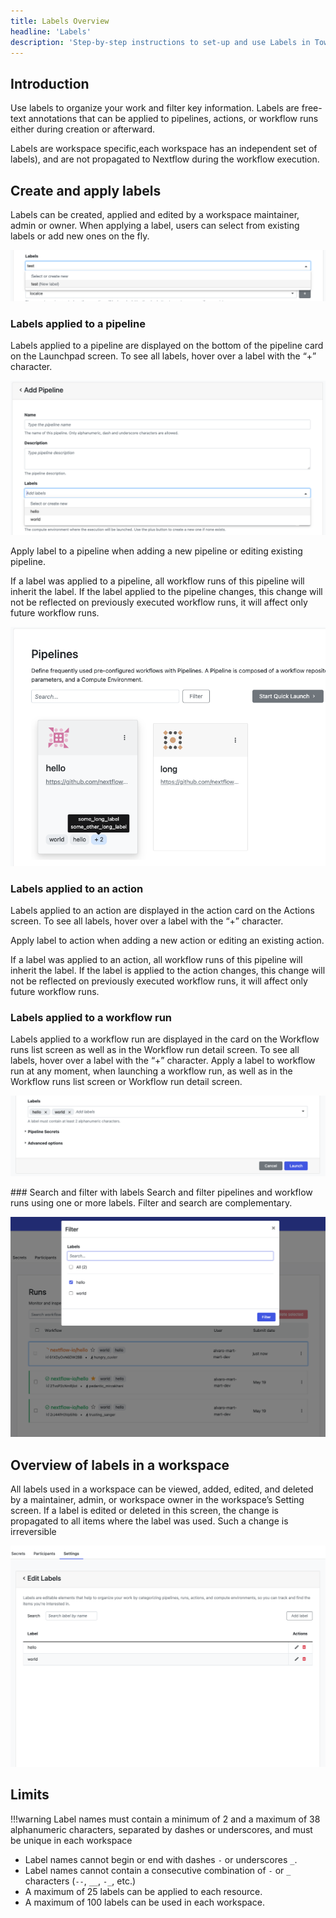 ```yaml
---
title: Labels Overview
headline: 'Labels'
description: 'Step-by-step instructions to set-up and use Labels in Tower.'
---
```


## Introduction

Use labels to organize your work and filter key information. Labels are free-text annotations that can be applied to pipelines, actions, or workflow runs either during creation or afterward. 

Labels are workspace specific,each workspace has an independent set of labels), and are not propagated to Nextflow during the workflow execution.

## Create and apply labels

Labels can be created, applied and edited by a workspace maintainer, admin or owner. When applying a label, users can select from existing labels or add new ones on the fly. 

![](_images/new_label.png)

### Labels applied to a pipeline
Labels applied to a pipeline are displayed on the bottom of the pipeline card on the Launchpad screen. To see all labels, hover over a label with the “+” character. 

![](_images/pipeline_labels.png)

Apply label to a pipeline when adding a new pipeline or editing existing pipeline. 

If a label was applied to a pipeline, all workflow runs of this pipeline will inherit the label. If the label applied to the pipeline changes, this change will not be reflected on previously executed workflow runs, it will affect only future workflow runs.

![](_images/launchpad_labels.png)

### Labels applied to an action
Labels applied to an action are displayed in the action card on the Actions screen. To see all labels, hover over a label with the “+” character. 

Apply label to action when adding a new action or editing an existing action. 

If a label was applied to an action, all workflow runs of this pipeline will inherit the label. If the label is applied to the action changes, this change will not be reflected on previously executed workflow runs, it will affect only future workflow runs.

### Labels applied to a workflow run 
Labels applied to a workflow run are displayed in the card on the Workflow runs list screen as well as in the Workflow run detail screen. To see all labels, hover over a label with the “+” character. 
Apply a label to workflow run at any moment, when launching a workflow run, as well as in the Workflow runs list screen or Workflow run detail screen.

![](_images/launch_labels.png)

### Search and filter with labels
Search and filter pipelines and workflow runs using one or more labels. 
Filter and search are complementary. 

![](_images/filter_labels.png)

## Overview of labels in a workspace

All labels used in a workspace can be viewed, added, edited, and deleted by a maintainer, admin, or workspace owner in the workspace’s Setting screen. 
If a label is edited or deleted in this screen, the change is propagated to all items where the label was used. Such a change is irreversible

![](_images/label_management.png)

## Limits

!!!warning
    Label names must contain a minimum of 2 and a maximum of 38 alphanumeric characters, separated by dashes or underscores, and must be unique in each workspace

- Label names cannot begin or end with dashes `-` or underscores `_`.
- Label names cannot contain a consecutive combination of `-` or `_` characters (`--`, `__`, `-_`, etc.)
- A maximum of 25 labels can be applied to each resource.
- A maximum of 100 labels can be used in each workspace.

